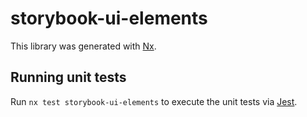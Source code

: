 # storybook-ui-elements

This library was generated with [Nx](https://nx.dev).

## Running unit tests

Run `nx test storybook-ui-elements` to execute the unit tests via [Jest](https://jestjs.io).
